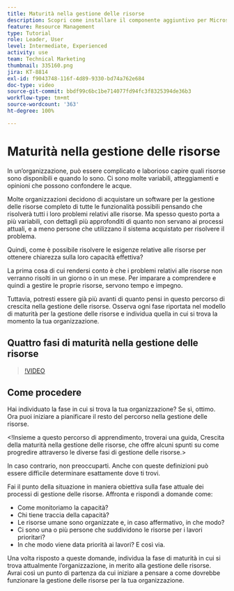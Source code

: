 ```yaml
---
title: Maturità nella gestione delle risorse
description: Scopri come installare il componente aggiuntivo per Microsoft Outlook
feature: Resource Management
type: Tutorial
role: Leader, User
level: Intermediate, Experienced
activity: use
team: Technical Marketing
thumbnail: 335160.png
jira: KT-8814
exl-id: f9043748-116f-4d89-9330-bd74a762e684
doc-type: video
source-git-commit: bbdf99c6bc1be714077fd94fc3f8325394de36b3
workflow-type: tm+mt
source-wordcount: '363'
ht-degree: 100%

---
```


# Maturità nella gestione delle risorse

In un’organizzazione, può essere complicato e laborioso capire quali risorse sono disponibili e quando lo sono. Ci sono molte variabili, atteggiamenti e opinioni che possono confondere le acque.

Molte organizzazioni decidono di acquistare un software per la gestione delle risorse completo di tutte le funzionalità possibili pensando che risolverà tutti i loro problemi relativi alle risorse. Ma spesso questo porta a più variabili, con dettagli più approfonditi di quanto non servano ai processi attuali, e a meno persone che utilizzano il sistema acquistato per risolvere il problema.

Quindi, come è possibile risolvere le esigenze relative alle risorse per ottenere chiarezza sulla loro capacità effettiva?

La prima cosa di cui rendersi conto è che i problemi relativi alle risorse non verranno risolti in un giorno o in un mese. Per imparare a comprendere e quindi a gestire le proprie risorse, servono tempo e impegno.

Tuttavia, potresti essere già più avanti di quanto pensi in questo percorso di crescita nella gestione delle risorse. Osserva ogni fase riportata nel modello di maturità per la gestione delle risorse e individua quella in cui si trova la momento la tua organizzazione.

## Quattro fasi di maturità nella gestione delle risorse

>[!VIDEO](https://video.tv.adobe.com/v/335160/?quality=12&learn=on&enablevpops=1)


## Come procedere

Hai individuato la fase in cui si trova la tua organizzazione? Se sì, ottimo. Ora puoi iniziare a pianificare il resto del percorso nella gestione delle risorse.

&lt;!Insieme a questo percorso di apprendimento, troverai una guida, Crescita della maturità nella gestione delle risorse, che offre alcuni spunti su come progredire attraverso le diverse fasi di gestione delle risorse.&gt;

In caso contrario, non preoccuparti. Anche con queste definizioni può essere difficile determinare esattamente dove ti trovi.

Fai il punto della situazione in maniera obiettiva sulla fase attuale dei processi di gestione delle risorse. Affronta e rispondi a domande come:

* Come monitoriamo la capacità?
* Chi tiene traccia della capacità?
* Le risorse umane sono organizzate e, in caso affermativo, in che modo?
* Ci sono una o più persone che suddividono le risorse per i lavori prioritari?
* In che modo viene data priorità ai lavori? E così via.

Una volta risposto a queste domande, individua la fase di maturità in cui si trova attualmente l’organizzazione, in merito alla gestione delle risorse. Avrai così un punto di partenza da cui iniziare a pensare a come dovrebbe funzionare la gestione delle risorse per la tua organizzazione.
